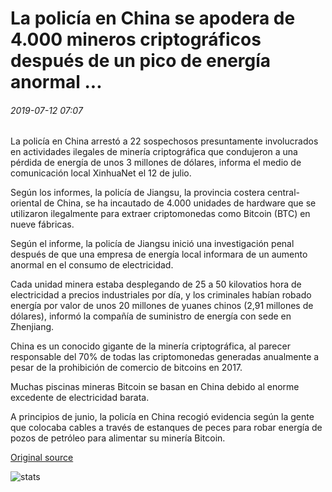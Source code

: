 # La policía en China se apodera de 4.000 mineros criptográficos después de un pico de energía anormal ...

###### 2019-07-12 07:07

La policía en China arrestó a 22 sospechosos presuntamente involucrados en actividades ilegales de minería criptográfica que condujeron a una pérdida de energía de unos 3 millones de dólares, informa el medio de comunicación local XinhuaNet el 12 de julio.

Según los informes, la policía de Jiangsu, la provincia costera central-oriental de China, se ha incautado de 4.000 unidades de hardware que se utilizaron ilegalmente para extraer criptomonedas como Bitcoin (BTC) en nueve fábricas.

Según el informe, la policía de Jiangsu inició una investigación penal después de que una empresa de energía local informara de un aumento anormal en el consumo de electricidad.

Cada unidad minera estaba desplegando de 25 a 50 kilovatios hora de electricidad a precios industriales por día, y los criminales habían robado energía por valor de unos 20 millones de yuanes chinos (2,91 millones de dólares), informó la compañía de suministro de energía con sede en Zhenjiang.

China es un conocido gigante de la minería criptográfica, al parecer responsable del 70% de todas las criptomonedas generadas anualmente a pesar de la prohibición de comercio de bitcoins en 2017.

Muchas piscinas mineras Bitcoin se basan en China debido al enorme excedente de electricidad barata.

A principios de junio, la policía en China recogió evidencia según la gente que colocaba cables a través de estanques de peces para robar energía de pozos de petróleo para alimentar su minería Bitcoin.

[Original source](https://cointelegraph.com/news/police-in-china-seizes-4-000-crypto-miners-after-abnormal-energy-spike)

![stats](https://c.statcounter.com/11760860/0/a89fa40b/1/ "stats")